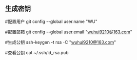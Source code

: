 ## 生成密钥

#配置用户
git config --global user.name "WU"  

#配置邮箱
git config --global user.email "wuhui9210@163.com" 

#生成公钥
ssh-keygen -t rsa -C "wuhui9210@163.com"

#查看公钥
cat ~/.ssh/id_rsa.pub
